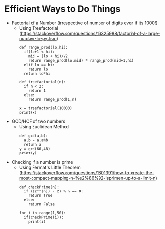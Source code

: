 # Efficient Ways to Do Things

* Factorial of a Number (irrespective of number of digits even if its 1000!)
    - Using Treefactorial (https://stackoverflow.com/questions/16325988/factorial-of-a-large-number-in-python)
      ```
      def range_prod(lo,hi):
        if(lo+1 < hi):
          mid = (lo + hi)//2
          return range_prod(lo,mid) * range_prod(mid+1,hi)
        elif lo == hi:
          return lo
        return lo*hi

      def treefactorial(n):
        if n < 2:
          return 1
        else:
          return range_prod(1,n)

      x = treefactorial(10000)
      print(x)
      ```
* GCD/HCF of two numbers 
    - Using Euclidean Method
        ```
        def gcd(a,b):
          a,b = a,a%b
          return a
        y = gcd(60,48)
        print(y)
        ```
* Checking If a number is prime
    - Using Fermat's Little Theorem (https://stackoverflow.com/questions/1801391/how-to-create-the-most-compact-mapping-n-%e2%86%92-isprimen-up-to-a-limit-n)
        ```
        def checkPrime(n):
          if ((2**(n)) - 2) % n == 0:
            return True
          else:
            return False

        for i in range(1,50):
          if(checkPrime(i)):
            print(i)
        ```
